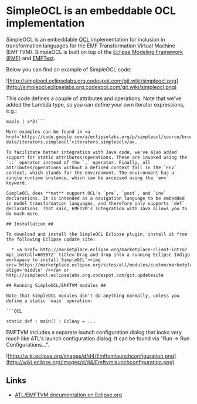 # SimpleOCL is an embeddable OCL implementation #

SimpleOCL is an embeddable [OCL](http://www.omg.org/spec/OCL) implementation for inclusion in transformation languages for the EMF Transformation Virtual Machine (EMFTVM). SimpleOCL is built on top of the [Eclipse Modeling Framework (EMF)](http://www.eclipse.org/modeling/emf/) and [EMFText](http://www.emftext.org).

Below you can find an example of SimpleOCL code:

![http://simpleocl.eclipselabs.org.codespot.com/git.wiki/simpleocl.png](http://simpleocl.eclipselabs.org.codespot.com/git.wiki/simpleocl.png)

This code defines a couple of attributes and operations. Note that we've added the Lambda type, so you can define your own iterator expressions, e.g.:

```OCL>list-
map(x | x*2)```

More examples can be found in <a href='https://code.google.com/a/eclipselabs.org/p/simpleocl/source/browse/org.eclipselabs.simpleocl.tests/test-data/iterators.simpleocl'>iterators.simpleocl</a>.

To facilitate better integration with Java code, we've also added support for static attributes/operations. These are invoked using the `::` operator instead of the `.` operator. Finally, all attributes/operations without a defined context fall in the `Env` context, which stands for the environment. The environment has a single runtime instance, which can be accessed using the `env` keyword.

SimpleOCL does **not** support OCL's `pre`, `post`, and `inv` declarations. It is intended as a navigation language to be embedded in model transformation languages, and therefore only supports `def` declarations. That said, EMFTVM's integration with Java allows you to do much more.

## Installation ##

To download and install the SimpleOCL Eclipse plugin, install it from the following Eclipse update site:

  * <a href='http://marketplace.eclipse.org/marketplace-client-intro?mpc_install=609072' title='Drag and drop into a running Eclipse Indigo workspace to install SimpleOCL'><img src='https://marketplace.eclipse.org/sites/all/modules/custom/marketplace/images/installbutton.png' align='middle' /></a> or http://simpleocl.eclipselabs.org.codespot.com/git.updatesite

## Running SimpleOCL/EMFTVM modules ##

Note that SimpleOCL modules don't do anything normally, unless you define a static `main` operation:

```OCL

static def : main() : OclAny = ...
```

EMFTVM includes a separate launch configuration dialog that looks very much like ATL's launch configuration dialog. It can be found via "Run -> Run Configurations...".

![http://wiki.eclipse.org/images/d/d4/Emftvmlaunchconfiguration.png](http://wiki.eclipse.org/images/d/d4/Emftvmlaunchconfiguration.png)

## Links ##

  * [ATL/EMFTVM documentation on Eclipse.org](http://wiki.eclipse.org/ATL/EMFTVM)